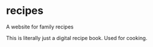 # recipes
A website for family recipes

This is literally just a digital recipe book.  Used for cooking.
